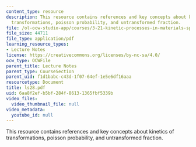 ```yaml
---
content_type: resource
description: This resource contains references and key concepts about kinetics of
  transformations, poisson probability, and untransformed fraction.
file: /ol-ocw-studio-app/courses/3-21-kinetic-processes-in-materials-spring-2006/6aa8f2efb5bf284f86131365fbf5339b_ls28.pdf
file_size: 44711
file_type: application/pdf
learning_resource_types:
- Lecture Notes
license: https://creativecommons.org/licenses/by-nc-sa/4.0/
ocw_type: OCWFile
parent_title: Lecture Notes
parent_type: CourseSection
parent_uid: f1d1babc-c43d-1f07-64ef-1e5e6df16aaa
resourcetype: Document
title: ls28.pdf
uid: 6aa8f2ef-b5bf-284f-8613-1365fbf5339b
video_files:
  video_thumbnail_file: null
video_metadata:
  youtube_id: null
---
```

This resource contains references and key concepts about kinetics of transformations, poisson probability, and untransformed fraction.